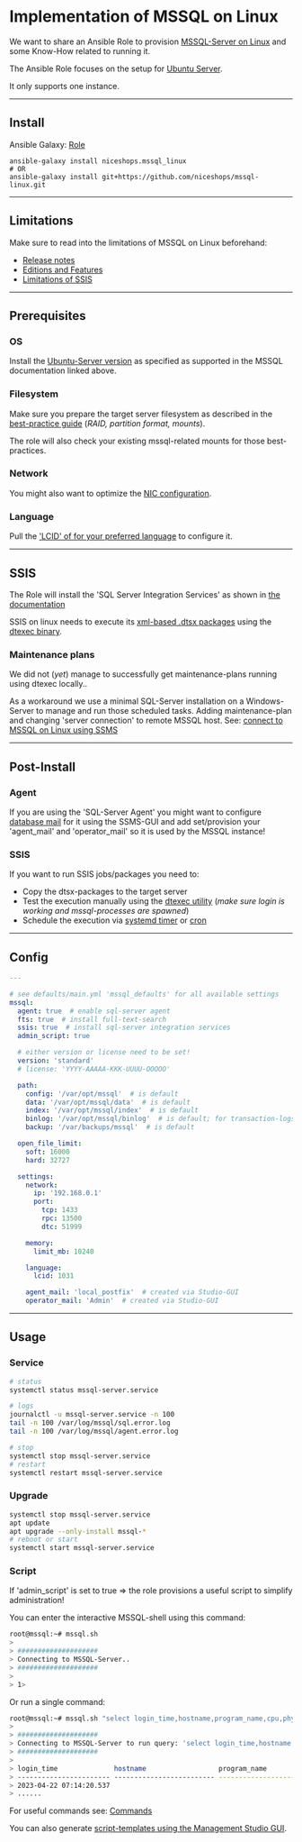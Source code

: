 # Implementation of MSSQL on Linux

We want to share an Ansible Role to provision [MSSQL-Server on Linux](https://learn.microsoft.com/en-us/sql/linux/sql-server-linux-setup) and some Know-How related to running it.

The Ansible Role focuses on the setup for [Ubuntu Server](https://learn.microsoft.com/en-us/sql/linux/quickstart-install-connect-ubuntu).

It only supports one instance.

----

## Install

Ansible Galaxy: [Role](https://galaxy.ansible.com/ui/standalone/roles/niceshops/mssql_linux/)

```
ansible-galaxy install niceshops.mssql_linux
# OR
ansible-galaxy install git+https://github.com/niceshops/mssql-linux.git
```

----

## Limitations

Make sure to read into the limitations of MSSQL on Linux beforehand:

* [Release notes](https://learn.microsoft.com/en-us/sql/linux/sql-server-linux-release-notes-2022)
* [Editions and Features](https://learn.microsoft.com/en-us/sql/linux/sql-server-linux-editions-and-components-2022)
* [Limitations of SSIS](https://learn.microsoft.com/en-us/sql/linux/sql-server-linux-ssis-known-issues?view=sql-server-ver16#supported-and-unsupported-maintenance-plan-tasks)

----

## Prerequisites

### OS

Install the [Ubuntu-Server version](https://ubuntu.com/download/alternative-downloads) as specified as supported in the MSSQL documentation linked above.

### Filesystem

Make sure you prepare the target server filesystem as described in the [best-practice guide](https://learn.microsoft.com/en-us/sql/linux/sql-server-linux-performance-best-practices) (_RAID, partition format, mounts_).

The role will also check your existing mssql-related mounts for those best-practices.

### Network

You might also want to optimize the [NIC configuration](https://learn.microsoft.com/en-us/sql/linux/sql-server-linux-performance-best-practices?#network-setting-recommendations).

### Language

Pull the ['LCID' of for your preferred language](https://learn.microsoft.com/sql/relational-databases/system-catalog-views/sys-fulltext-languages-transact-sql?#values-returned-for-default-languages) to configure it.

----

## SSIS

The Role will install the 'SQL Server Integration Services' as shown in [the documentation](https://learn.microsoft.com/en-us/sql/linux/sql-server-linux-setup-ssis?tabs=ubuntu)

SSIS on linux needs to execute its [xml-based .dtsx packages](https://learn.microsoft.com/en-us/sql/integration-services/integration-services-ssis-packages) using the [dtexec binary](https://learn.microsoft.com/en-us/sql/integration-services/packages/dtexec-utility).

### Maintenance plans

We did not (_yet_) manage to successfully get maintenance-plans running using dtexec locally..

As a workaround we use a minimal SQL-Server installation on a Windows-Server to manage and run those scheduled tasks.
Adding maintenance-plan and changing 'server connection' to remote MSSQL host.
See: [connect to MSSQL on Linux using SSMS](https://learn.microsoft.com/en-us/sql/linux/sql-server-linux-manage-ssms?view=sql-server-ver16)

----

## Post-Install

### Agent

If you are using the 'SQL-Server Agent' you might want to configure [database mail](https://learn.microsoft.com/en-us/sql/relational-databases/database-mail/configure-sql-server-agent-mail-to-use-database-mail) for it using the SSMS-GUI and add set/provision your 'agent_mail' and 'operator_mail' so it is used by the MSSQL instance! 

### SSIS

If you want to run SSIS jobs/packages you need to:

* Copy the dtsx-packages to the target server
* Test the execution manually using the [dtexec utility](https://learn.microsoft.com/en-us/sql/integration-services/packages/dtexec-utility) (_make sure login is working and mssql-processes are spawned_)
* Schedule the execution via [systemd timer](https://wiki.archlinux.org/title/systemd/Timers) or [cron](https://learn.microsoft.com/en-us/sql/linux/sql-server-linux-schedule-ssis-packages)

----

## Config

```yaml
---

# see defaults/main.yml 'mssql_defaults' for all available settings
mssql:
  agent: true  # enable sql-server agent
  fts: true  # install full-text-search
  ssis: true  # install sql-server integration services
  admin_script: true

  # either version or license need to be set!
  version: 'standard'
  # license: 'YYYY-AAAAA-KKK-UUUU-OOOOO'

  path:
    config: '/var/opt/mssql'  # is default
    data: '/var/opt/mssql/data'  # is default
    index: '/var/opt/mssql/index'  # is default
    binlog: '/var/opt/mssql/binlog'  # is default; for transaction-logs
    backup: '/var/backups/mssql'  # is default

  open_file_limit:
    soft: 16000
    hard: 32727

  settings:
    network:
      ip: '192.168.0.1'
      port:
        tcp: 1433
        rpc: 13500
        dtc: 51999

    memory:
      limit_mb: 10240

    language:
      lcid: 1031

    agent_mail: 'local_postfix'  # created via Studio-GUI
    operator_mail: 'Admin'  # created via Studio-GUI
```

----

## Usage

### Service

```bash
# status
systemctl status mssql-server.service

# logs
journalctl -u mssql-server.service -n 100
tail -n 100 /var/log/mssql/sql.error.log
tail -n 100 /var/log/mssql/agent.error.log

# stop
systemctl stop mssql-server.service
# restart
systemctl restart mssql-server.service
```

### Upgrade

```bash
systemctl stop mssql-server.service
apt update
apt upgrade --only-install mssql-*
# reboot or start
systemctl start mssql-server.service
```

### Script

If 'admin_script' is set to true => the role provisions a useful script to simplify administration!

You can enter the interactive MSSQL-shell using this command:

```bash
root@mssql:~# mssql.sh 
>
> ####################
> Connecting to MSSQL-Server..
> ####################
>
> 1> 
```

Or run a single command:

```bash
root@mssql:~# mssql.sh "select login_time,hostname,program_name,cpu,physical_io,status,cmd from master..sysprocesses"
>
> ####################
> Connecting to MSSQL-Server to run query: 'select login_time,hostname,program_name,cpu,physical_io,status,cmd from master..sysprocesses'
> ####################
>
> login_time              hostname                  program_name              cpu         physical_io          status                    cmd                      
> ----------------------- ------------------------- ------------------------- ----------- -------------------- ------------------------- -------------------------
> 2023-04-22 07:14:20.537                                                            5760                    0 background                XIO_RETRY_WORKER
> ......
```

For useful commands see: [Commands](https://github.com/niceshops/mssql-linux/blob/main/COMMANDS.md)

You can also generate [script-templates using the Management Studio GUI](https://learn.microsoft.com/en-us/sql/ssms/tutorials/scripting-ssms?view=sql-server-ver16). 
